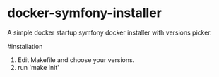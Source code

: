 # docker-symfony-installer
A simple docker startup symfony docker installer with versions picker.

#installation
1. Edit Makefile and choose your versions.
2. run 'make init'
